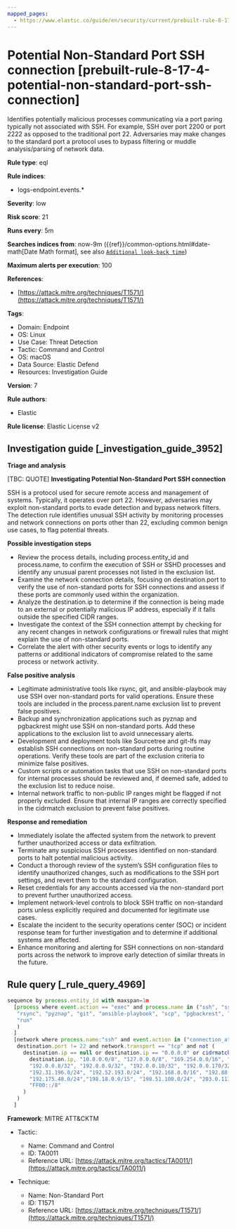 ```yaml
---
mapped_pages:
  - https://www.elastic.co/guide/en/security/current/prebuilt-rule-8-17-4-potential-non-standard-port-ssh-connection.html
---
```


# Potential Non-Standard Port SSH connection [prebuilt-rule-8-17-4-potential-non-standard-port-ssh-connection]

Identifies potentially malicious processes communicating via a port paring typically not associated with SSH. For example, SSH over port 2200 or port 2222 as opposed to the traditional port 22. Adversaries may make changes to the standard port a protocol uses to bypass filtering or muddle analysis/parsing of network data.

**Rule type**: eql

**Rule indices**:

* logs-endpoint.events.*

**Severity**: low

**Risk score**: 21

**Runs every**: 5m

**Searches indices from**: now-9m ({{ref}}/common-options.html#date-math[Date Math format], see also [`Additional look-back time`](docs-content://solutions/security/detect-and-alert/create-detection-rule.md#rule-schedule))

**Maximum alerts per execution**: 100

**References**:

* [https://attack.mitre.org/techniques/T1571/](https://attack.mitre.org/techniques/T1571/)

**Tags**:

* Domain: Endpoint
* OS: Linux
* Use Case: Threat Detection
* Tactic: Command and Control
* OS: macOS
* Data Source: Elastic Defend
* Resources: Investigation Guide

**Version**: 7

**Rule authors**:

* Elastic

**Rule license**: Elastic License v2

## Investigation guide [_investigation_guide_3952]

**Triage and analysis**

[TBC: QUOTE]
**Investigating Potential Non-Standard Port SSH connection**

SSH is a protocol used for secure remote access and management of systems. Typically, it operates over port 22. However, adversaries may exploit non-standard ports to evade detection and bypass network filters. The detection rule identifies unusual SSH activity by monitoring processes and network connections on ports other than 22, excluding common benign use cases, to flag potential threats.

**Possible investigation steps**

* Review the process details, including process.entity_id and process.name, to confirm the execution of SSH or SSHD processes and identify any unusual parent processes not listed in the exclusion list.
* Examine the network connection details, focusing on destination.port to verify the use of non-standard ports for SSH connections and assess if these ports are commonly used within the organization.
* Analyze the destination.ip to determine if the connection is being made to an external or potentially malicious IP address, especially if it falls outside the specified CIDR ranges.
* Investigate the context of the SSH connection attempt by checking for any recent changes in network configurations or firewall rules that might explain the use of non-standard ports.
* Correlate the alert with other security events or logs to identify any patterns or additional indicators of compromise related to the same process or network activity.

**False positive analysis**

* Legitimate administrative tools like rsync, git, and ansible-playbook may use SSH over non-standard ports for valid operations. Ensure these tools are included in the process.parent.name exclusion list to prevent false positives.
* Backup and synchronization applications such as pyznap and pgbackrest might use SSH on non-standard ports. Add these applications to the exclusion list to avoid unnecessary alerts.
* Development and deployment tools like Sourcetree and git-lfs may establish SSH connections on non-standard ports during routine operations. Verify these tools are part of the exclusion criteria to minimize false positives.
* Custom scripts or automation tasks that use SSH on non-standard ports for internal processes should be reviewed and, if deemed safe, added to the exclusion list to reduce noise.
* Internal network traffic to non-public IP ranges might be flagged if not properly excluded. Ensure that internal IP ranges are correctly specified in the cidrmatch exclusion to prevent false positives.

**Response and remediation**

* Immediately isolate the affected system from the network to prevent further unauthorized access or data exfiltration.
* Terminate any suspicious SSH processes identified on non-standard ports to halt potential malicious activity.
* Conduct a thorough review of the system’s SSH configuration files to identify unauthorized changes, such as modifications to the SSH port settings, and revert them to the standard configuration.
* Reset credentials for any accounts accessed via the non-standard port to prevent further unauthorized access.
* Implement network-level controls to block SSH traffic on non-standard ports unless explicitly required and documented for legitimate use cases.
* Escalate the incident to the security operations center (SOC) or incident response team for further investigation and to determine if additional systems are affected.
* Enhance monitoring and alerting for SSH connections on non-standard ports across the network to improve early detection of similar threats in the future.


## Rule query [_rule_query_4969]

```js
sequence by process.entity_id with maxspan=1m
  [process where event.action == "exec" and process.name in ("ssh", "sshd") and not process.parent.name in (
   "rsync", "pyznap", "git", "ansible-playbook", "scp", "pgbackrest", "git-lfs", "expect", "Sourcetree", "ssh-copy-id",
   "run"
   )
  ]
  [network where process.name:"ssh" and event.action in ("connection_attempted", "connection_accepted") and
   destination.port != 22 and network.transport == "tcp" and not (
     destination.ip == null or destination.ip == "0.0.0.0" or cidrmatch(
       destination.ip, "10.0.0.0/8", "127.0.0.0/8", "169.254.0.0/16", "172.16.0.0/12", "192.0.0.0/24", "192.0.0.0/29",
       "192.0.0.8/32", "192.0.0.9/32", "192.0.0.10/32", "192.0.0.170/32", "192.0.0.171/32", "192.0.2.0/24",
       "192.31.196.0/24", "192.52.193.0/24", "192.168.0.0/16", "192.88.99.0/24", "224.0.0.0/4", "100.64.0.0/10",
       "192.175.48.0/24","198.18.0.0/15", "198.51.100.0/24", "203.0.113.0/24", "240.0.0.0/4", "::1", "FE80::/10",
       "FF00::/8"
     )
   )
  ]
```

**Framework**: MITRE ATT&CKTM

* Tactic:

    * Name: Command and Control
    * ID: TA0011
    * Reference URL: [https://attack.mitre.org/tactics/TA0011/](https://attack.mitre.org/tactics/TA0011/)

* Technique:

    * Name: Non-Standard Port
    * ID: T1571
    * Reference URL: [https://attack.mitre.org/techniques/T1571/](https://attack.mitre.org/techniques/T1571/)



